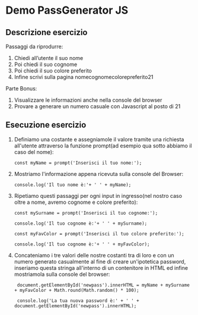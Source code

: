 # Demo PassGenerator JS

## Descrizione esercizio

Passaggi da riprodurre:

1. Chiedi all’utente il suo nome 
2. Poi chiedi il suo cognome
3. Poi chiedi il suo colore preferito
4. Infine scrivi sulla pagina nomecognomecolorepreferito21

Parte Bonus:
1. Visualizzare le informazioni anche nella console del browser
2. Provare a generare un numero casuale con Javascript al posto di 21

## Esecuzione esercizio

1. Definiamo una costante e assegniamole il valore tramite una richiesta all'utente attraverso la funzione prompt(ad esempio qua sotto abbiamo il caso del nome):

   `const myName = prompt('Inserisci il tuo nome:');`

2. Mostriamo l'informazione appena ricevuta sulla console del Browser:

   `console.log('Il tuo nome è:'+ ' ' + myName);`

3. Ripetiamo questi passaggi per ogni input in ingresso(nel nostro caso oltre a nome, avremo cognome e colore preferito):

   ```
   const mySurname = prompt('Inserisci il tuo cognome:');

   console.log('Il tuo cognome è:'+ ' ' + mySurname);

   const myFavColor = prompt('Inserisci il tuo colore preferito:');

   console.log('Il tuo cognome è:'+ ' ' + myFavColor);
   ```

4. Concateniamo i tre valori delle nostre costanti tra di loro e con un numero generato casualmente al fine di creare un'ipotetica password, inseriamo questa stringa all'interno di un contenitore in HTML ed infine mostriamola sulla console del browser:

   ```
    document.getElementById('newpass').innerHTML = myName + mySurname + myFavColor + Math.round(Math.random() * 100);
    
    console.log('La tua nuova password è:' + ' ' + document.getElementById('newpass').innerHTML);
   ```

